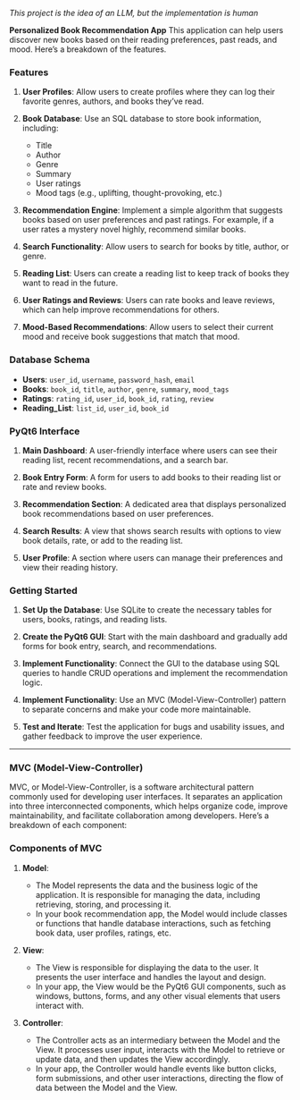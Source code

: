 *This project is the idea of an LLM, but the implementation is human*

**Personalized Book Recommendation App** This application can help users discover new books based on their reading preferences, past reads, and mood. Here’s a breakdown of the features.

### Features

1. **User Profiles**: Allow users to create profiles where they can log their favorite genres, authors, and books they’ve read.

2. **Book Database**: Use an SQL database to store book information, including:
   - Title
   - Author
   - Genre
   - Summary
   - User ratings
   - Mood tags (e.g., uplifting, thought-provoking, etc.)

3. **Recommendation Engine**: Implement a simple algorithm that suggests books based on user preferences and past ratings. For example, if a user rates a mystery novel highly, recommend similar books.

4. **Search Functionality**: Allow users to search for books by title, author, or genre.

5. **Reading List**: Users can create a reading list to keep track of books they want to read in the future.

6. **User Ratings and Reviews**: Users can rate books and leave reviews, which can help improve recommendations for others.

7. **Mood-Based Recommendations**: Allow users to select their current mood and receive book suggestions that match that mood.

### Database Schema

- **Users**: `user_id`, `username`, `password_hash`, `email`
- **Books**: `book_id`, `title`, `author`, `genre`, `summary`, `mood_tags`
- **Ratings**: `rating_id`, `user_id`, `book_id`, `rating`, `review`
- **Reading_List**: `list_id`, `user_id`, `book_id`

### PyQt6 Interface

1. **Main Dashboard**: A user-friendly interface where users can see their reading list, recent recommendations, and a search bar.

2. **Book Entry Form**: A form for users to add books to their reading list or rate and review books.

3. **Recommendation Section**: A dedicated area that displays personalized book recommendations based on user preferences.

4. **Search Results**: A view that shows search results with options to view book details, rate, or add to the reading list.

5. **User Profile**: A section where users can manage their preferences and view their reading history.

### Getting Started

1. **Set Up the Database**: Use SQLite to create the necessary tables for users, books, ratings, and reading lists.

2. **Create the PyQt6 GUI**: Start with the main dashboard and gradually add forms for book entry, search, and recommendations.

3. **Implement Functionality**: Connect the GUI to the database using SQL queries to handle CRUD operations and implement the recommendation logic.

4. **Implement Functionality**: Use an MVC (Model-View-Controller) pattern to separate concerns and make your code more maintainable.

5. **Test and Iterate**: Test the application for bugs and usability issues, and gather feedback to improve the user experience.

---

### MVC (Model-View-Controller)

MVC, or Model-View-Controller, is a software architectural pattern commonly used for developing user interfaces. It separates an application into three interconnected components, which helps organize code, improve maintainability, and facilitate collaboration among developers. Here’s a breakdown of each component:

### Components of MVC

1. **Model**:
   - The Model represents the data and the business logic of the application. It is responsible for managing the data, including retrieving, storing, and processing it.
   - In your book recommendation app, the Model would include classes or functions that handle database interactions, such as fetching book data, user profiles, ratings, etc.

2. **View**:
   - The View is responsible for displaying the data to the user. It presents the user interface and handles the layout and design.
   - In your app, the View would be the PyQt6 GUI components, such as windows, buttons, forms, and any other visual elements that users interact with.

3. **Controller**:
   - The Controller acts as an intermediary between the Model and the View. It processes user input, interacts with the Model to retrieve or update data, and then updates the View accordingly.
   - In your app, the Controller would handle events like button clicks, form submissions, and other user interactions, directing the flow of data between the Model and the View.

